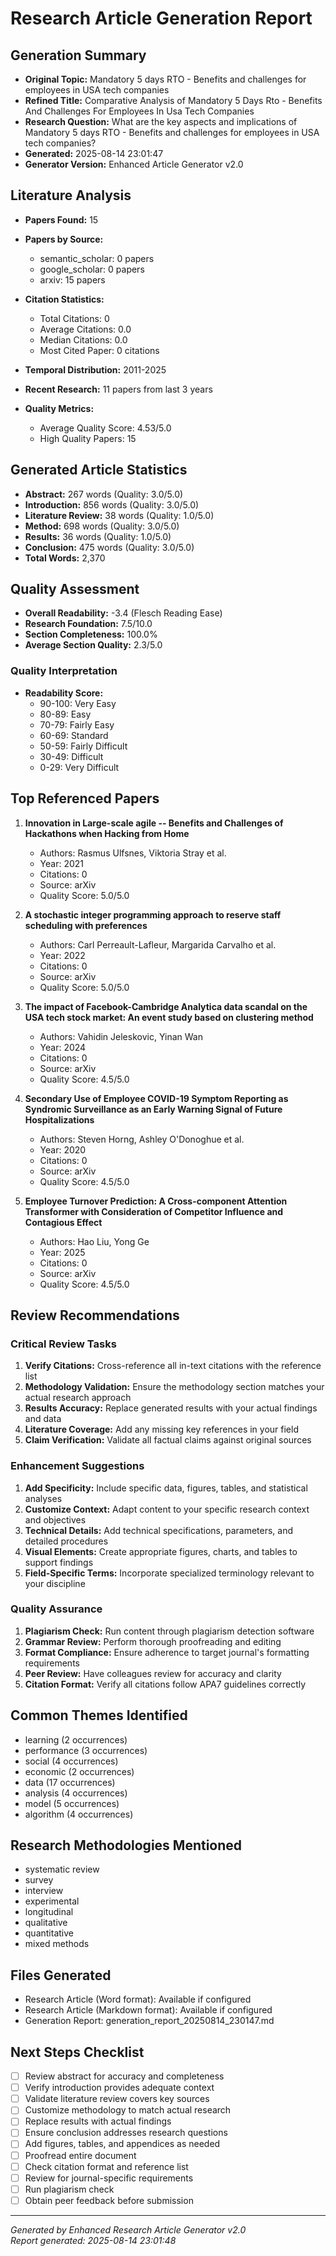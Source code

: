 # Research Article Generation Report

## Generation Summary
- **Original Topic:** Mandatory 5 days RTO - Benefits and challenges for employees in USA tech companies
- **Refined Title:** Comparative Analysis of Mandatory 5 Days Rto - Benefits And Challenges For Employees In Usa Tech Companies
- **Research Question:** What are the key aspects and implications of Mandatory 5 days RTO - Benefits and challenges for employees in USA tech companies?
- **Generated:** 2025-08-14 23:01:47
- **Generator Version:** Enhanced Article Generator v2.0

## Literature Analysis
- **Papers Found:** 15
- **Papers by Source:**
  * semantic_scholar: 0 papers
  * google_scholar: 0 papers
  * arxiv: 15 papers

- **Citation Statistics:**
  * Total Citations: 0
  * Average Citations: 0.0
  * Median Citations: 0.0
  * Most Cited Paper: 0 citations
- **Temporal Distribution:** 2011-2025
- **Recent Research:** 11 papers from last 3 years
- **Quality Metrics:**
  * Average Quality Score: 4.53/5.0
  * High Quality Papers: 15

## Generated Article Statistics
- **Abstract:** 267 words (Quality: 3.0/5.0)
- **Introduction:** 856 words (Quality: 3.0/5.0)
- **Literature Review:** 38 words (Quality: 1.0/5.0)
- **Method:** 698 words (Quality: 3.0/5.0)
- **Results:** 36 words (Quality: 1.0/5.0)
- **Conclusion:** 475 words (Quality: 3.0/5.0)
- **Total Words:** 2,370

## Quality Assessment
- **Overall Readability:** -3.4 (Flesch Reading Ease)
- **Research Foundation:** 7.5/10.0
- **Section Completeness:** 100.0%
- **Average Section Quality:** 2.3/5.0

### Quality Interpretation
- **Readability Score:** 
  * 90-100: Very Easy
  * 80-89: Easy  
  * 70-79: Fairly Easy
  * 60-69: Standard
  * 50-59: Fairly Difficult
  * 30-49: Difficult
  * 0-29: Very Difficult

## Top Referenced Papers

1. **Innovation in Large-scale agile -- Benefits and Challenges of Hackathons when Hacking from Home**
   - Authors: Rasmus Ulfsnes, Viktoria Stray et al.
   - Year: 2021
   - Citations: 0
   - Source: arXiv
   - Quality Score: 5.0/5.0

2. **A stochastic integer programming approach to reserve staff scheduling with preferences**
   - Authors: Carl Perreault-Lafleur, Margarida Carvalho et al.
   - Year: 2022
   - Citations: 0
   - Source: arXiv
   - Quality Score: 5.0/5.0

3. **The impact of Facebook-Cambridge Analytica data scandal on the USA tech stock market: An event study based on clustering method**
   - Authors: Vahidin Jeleskovic, Yinan Wan
   - Year: 2024
   - Citations: 0
   - Source: arXiv
   - Quality Score: 4.5/5.0

4. **Secondary Use of Employee COVID-19 Symptom Reporting as Syndromic Surveillance as an Early Warning Signal of Future Hospitalizations**
   - Authors: Steven Horng, Ashley O'Donoghue et al.
   - Year: 2020
   - Citations: 0
   - Source: arXiv
   - Quality Score: 4.5/5.0

5. **Employee Turnover Prediction: A Cross-component Attention Transformer with Consideration of Competitor Influence and Contagious Effect**
   - Authors: Hao Liu, Yong Ge
   - Year: 2025
   - Citations: 0
   - Source: arXiv
   - Quality Score: 4.5/5.0

## Review Recommendations

### Critical Review Tasks
1. **Verify Citations:** Cross-reference all in-text citations with the reference list
2. **Methodology Validation:** Ensure the methodology section matches your actual research approach
3. **Results Accuracy:** Replace generated results with your actual findings and data
4. **Literature Coverage:** Add any missing key references in your field
5. **Claim Verification:** Validate all factual claims against original sources

### Enhancement Suggestions
1. **Add Specificity:** Include specific data, figures, tables, and statistical analyses
2. **Customize Context:** Adapt content to your specific research context and objectives  
3. **Technical Details:** Add technical specifications, parameters, and detailed procedures
4. **Visual Elements:** Create appropriate figures, charts, and tables to support findings
5. **Field-Specific Terms:** Incorporate specialized terminology relevant to your discipline

### Quality Assurance
1. **Plagiarism Check:** Run content through plagiarism detection software
2. **Grammar Review:** Perform thorough proofreading and editing
3. **Format Compliance:** Ensure adherence to target journal's formatting requirements
4. **Peer Review:** Have colleagues review for accuracy and clarity
5. **Citation Format:** Verify all citations follow APA7 guidelines correctly

## Common Themes Identified
- learning (2 occurrences)
- performance (3 occurrences)
- social (4 occurrences)
- economic (2 occurrences)
- data (17 occurrences)
- analysis (4 occurrences)
- model (5 occurrences)
- algorithm (4 occurrences)

## Research Methodologies Mentioned
- systematic review
- survey
- interview
- experimental
- longitudinal
- qualitative
- quantitative
- mixed methods

## Files Generated
- Research Article (Word format): Available if configured
- Research Article (Markdown format): Available if configured
- Generation Report: generation_report_20250814_230147.md

## Next Steps Checklist
- [ ] Review abstract for accuracy and completeness
- [ ] Verify introduction provides adequate context
- [ ] Validate literature review covers key sources
- [ ] Customize methodology to match actual research
- [ ] Replace results with actual findings
- [ ] Ensure conclusion addresses research questions
- [ ] Add figures, tables, and appendices as needed
- [ ] Proofread entire document
- [ ] Check citation format and reference list
- [ ] Review for journal-specific requirements
- [ ] Run plagiarism check
- [ ] Obtain peer feedback before submission

---
*Generated by Enhanced Research Article Generator v2.0*  
*Report generated: 2025-08-14 23:01:48*
